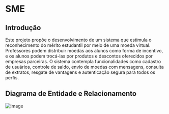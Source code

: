 # SME
## Introdução
Este projeto propõe o desenvolvimento de um sistema que estimula o reconhecimento do mérito estudantil por meio de uma moeda virtual. Professores podem distribuir moedas aos alunos como forma de incentivo, e os alunos podem trocá-las por produtos e descontos oferecidos por empresas parceiras. O sistema contempla funcionalidades como cadastro de usuários, controle de saldo, envio de moedas com mensagens, consulta de extratos, resgate de vantagens e autenticação segura para todos os perfis.

## Diagrama de Entidade e Relacionamento

![image](https://github.com/user-attachments/assets/76ee9c6d-a551-4e8e-b2ac-48203fec6501)
